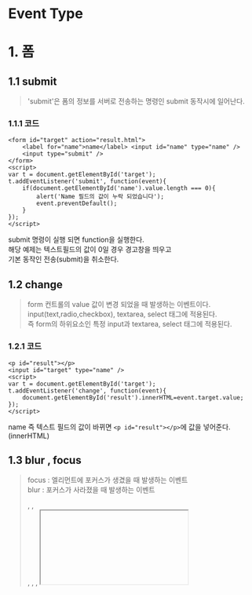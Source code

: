 Event Type
=======================

# 1. 폼
## 1.1 submit
> 'submit'은 폼의 정보를 서버로 전송하는 명령인 submit 동작시에 일어난다.

### 1.1.1 코드

```
<form id="target" action="result.html">
    <label for="name">name</label> <input id="name" type="name" />
    <input type="submit" />
</form>
<script>
var t = document.getElementById('target');
t.addEventListener('submit', function(event){
    if(document.getElementById('name').value.length === 0){
        alert('Name 필드의 값이 누락 되었습니다');
        event.preventDefault();
    }
});
</script>
```
submit 명령이 실행 되면 function을 실행한다.  
해당 예제는 텍스트필드의 값이 0일 경우 경고창을 띄우고  
기본 동작인 전송(submit)을 취소한다.  

## 1.2 change
> form 컨트롤의 value 값이 변경 되었을 때 발생하는 이벤트이다.  
> input(text,radio,checkbox), textarea, select 태그에 적용된다.  
> 즉 form의 하위요소인 특정 input과 textarea, select 태그에 적용된다.  

### 1.2.1 코드


```
<p id="result"></p>
<input id="target" type="name" />
<script>
var t = document.getElementById('target');
t.addEventListener('change', function(event){
    document.getElementById('result').innerHTML=event.target.value;
});
</script>
```
name 즉 텍스트 필드의 값이 바뀌면 ```<p id="result"></p>```에 값을 넣어준다.(innerHTML)  

## 1.3 blur , focus
> focus : 엘리먼트에 포커스가 생겼을 때 발생하는 이벤트   
> blur  : 포커스가 사라졌을 때 발생하는 이벤트   
> <base>, <bdo>, <br>, <head>, <html>, <iframe>, <meta>, <param>, <script>, <style>, <title> 예외

### 1.3.1 코드

```
<input id="target" type="name" />
<script>
var t = document.getElementById('target');
t.addEventListener('blur', function(event){
    alert('blur');  
});
t.addEventListener('focus', function(event){
    alert('focus'); 
});
</script>
```
***
# 3. 마우스
> 인용
## 3.1. 소 주제
### 3.1.1. 내용1
```
내용1
```
